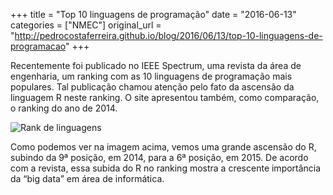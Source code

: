 +++
title = "Top 10 linguagens de programação"
date = "2016-06-13"
categories = ["NMEC"]
original_url = "http://pedrocostaferreira.github.io/blog/2016/06/13/top-10-linguagens-de-programacao"
+++

<p>
Recentemente foi publicado no IEEE Spectrum, uma revista da área de
engenharia, um ranking com as 10 linguagens de programação mais
populares. Tal publicação chamou atenção pelo fato da ascensão da
linguagem R neste ranking. O site apresentou também, como comparação, o
ranking do ano de 2014.
</p>
<p class="text-center">
<img src="http://pedrocostaferreira.github.io/images/rank.jpg" class="img-thumbnail" alt="Rank de linguagens">
</p>
<p>
Como podemos ver na imagem acima, vemos uma grande ascensão do R,
subindo da 9ª posição, em 2014, para a 6ª posição, em 2015. De acordo
com a revista, essa subida do R no ranking mostra a crescente
importância da “big data” em área de informática.
</p>

